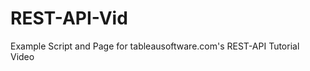 REST-API-Vid
============

Example Script and Page for tableausoftware.com's REST-API Tutorial Video

